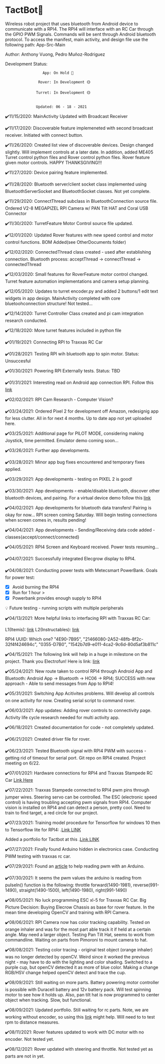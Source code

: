 # TactBot🤖
Wireless robot project that uses bluetooth from Android device to communicate with a RPI4. The RPI4 will interface
with an RC Car through the GPIO PWM Signals. Commands will be sent through Android bluetooth protocol. To access the manifest, 
main activity, and design file use the following path: App-Src-Main

Author: Anthony Vuong, Pedro Muñoz-Rodriguez

Development Status:
                  
                     App: On Hold 🔴
                  
                   Rover: In Development 🟡
                  
                  Turret: In Development 🟡
    
    
                  Updated: 06 - 18 - 2021


✔️11/15/2020: MainActivity Updated with Broadcast Receiver

✔️11/17/2020: Discoverable feature implemeneted with second broadcast receiver. Initiated with connect button.

✔️11/26/2020: Created list view of discoverable devices. Design changed slightly. Will implement
controls at a later date. In addition, added ME405 Turret control python files and Rover control
python files. Rover feature given motor controls. HAPPY THANKSGIVING!!!

✔️11/27/2020: Device pairing feature implemented.

✔️11/28/2020: Bluetooth server/client socket class implemented using BluetoothServerSocket and BluetoothSocket classes. Not yet complete.

✔️11/29/2020: ConnectThread subclass in BluetoothConnection source file. Ordered V2-8 MEGAPIZEL RPI Camera w/ PAN Tilt HAT and Coral USB Connector

✔️11/30/2020: TurretFeature Motor Control source file updated.

✔️12/01/2020: Updated Rover features with new speed control and motor control functions. BOM Added(see OtherDocuments folder)

✔️12/02/2020: ConnectedThread class created - used after establishing connection. Bluetooth process: acceptThread -> connectThread -> connectedThread

✔️12/03/2020: Small features for RoverFeature motor control changed. Turret feature automation implementations and camera setup planning.

✔️12/05/2020: Updates to turret encoder.py and added 2 buttons/1 edit text widgets in app design. MainActivity completed with core bluetoohconnection structure! Not tested...

✔️12/14/2020: Turret Controller Class created and pi cam integration research conducted.

✔️12/18/2020: More turret features included in python file

✔️01/19/2021: Connecting RPI to Traxxas RC Car

✔️01/28/2021: Testing RPI wih bluetooth app to spin motor. Status: Unsuccesful

✔️01/30/2021: Powering RPI Externally tests. Status: TBD

✔️01/31/2021: Interesting read on Android app connection RPI.  Follow this [link](https://raspberrypi.stackexchange.com/questions/88214/setting-up-a-raspberry-pi-as-an-access-point-the-easy-way/88234#88234)

✔️02/02/2021: RPI Cam Research - Computer Vision?

✔️03/24/2021: Ordered Pixel 2 for development off Amazon, redesignig app for less clutter. All in for next 4 months. Up to date app not yet uploaded here.

✔️03/25/2021: Additional page for PILOT MODE, considering making Joystick, time permitted. Emulator demo coming soon...

✔️03/26/2021: Further app developments.

✔️03/28/2021: Minor app bug fixes encountered and temporary fixes applied. 

✔️03/29/2021: App developments - testing on PIXEL 2 is good!

✔️03/30/2021: App developments - enable/disable bluetooth, discover other bluetooth devices, and pairing. For a virtual device demo follow this [link](https://youtu.be/aG-tTt_GuIU)

✔️04/02/2021: App developments for bluetooth data transfers! Pairing is okay for now...
RPI screen coming Saturday. Will begin testing connections when screen comes in, results pending!

✔️04/04/2021: App developments - Sending/Receiving data code added - classes{accept/connect/connected}

✔️04/05/2021: RPI4 Screen and Keyboard received. Power tests resuming...

✔️04/07/2021: Successfully integrated Elecgrow display to RPI4. 

✔️04/08/2021: Conducting power tests with Metecsmart PowerBank. Goals for power test:

  - [x] Avoid burning the RPI4
  - [x] Run for 1 hour >
  - [x] Powerbank provides enough supply to RPI4  
  
  💡 Future testing - running scripts with multiple peripherals
  
✔️04/13/2021: More helpful links to interfacing RPI with Traxxas RC Car: 

   L1(Itemis): [link](https://blogs.itemis.com/en/how-to-set-up-a-robocar-platform-with-a-remote-control-unit)
   L2(Instructables): [link](https://www.instructables.com/Raspberry-Pi-Remote-Controlled-Car-1/)
   
   RPI4 UUID: Which one? "4E90-7B95", "21466080-2A52-48fb-8f2c-32f4f424694c", "0355-D7B0", "1542b7d9-e011-4ca2-9c6d-80d5af3b811c"

✔️04/15/2021: The following link will help in a huge in milestone on the project. Thank you Electrofun! Here is link:  [link](https://www.youtube.com/watch?v=NddZnd95cyE)

✔️05/24/2021: New route taken to control RPI4 through Android App and Bluetooth: Android App -> Bluetooth -> HC06 -> RPI4; SUCCESS with new approach - Able to send messages from App to RPI4!

✔️05/31/2021: Switching App Acitivites problems. Will develop all controls on one activity for now. Creating serial script to command rover.

✔️06/03/2021: App updates: Adding rover controls to connectivity page. Activity life cycle research needed for multi activity app.

✔️06/18/2021: Created documentation for code - not completely updated.

✔️06/21/2021: Created driver file for rover.

✔️06/23/2021: Tested Bluetooth signal with RPI4 PWM with success - getting rid of timeout for serial port. Git repo on RPI4 created. Project meeting on 6/22.

✔️07/01/2021: Hardware connections for RPI4 and Traxxas Stampede RC Car  [Link Here](https://projects.digilentinc.com/surrogatetv/internet-controlled-rc-car-with-hd-video-using-raspberry-pi-4b728c)

✔️07/22/2021: Traxxas Stampede connected to RPI4 pwm pins through jumper wires. Steering servo can be controlled. The ESC (electronic speed control) is having troubling accepting pwm signals from RPI4. Computer vision is installed on RPI4 and can detect a person, pretty cool. Need to train to find target, a red circle for our project.

✔️07/23/2021: Training model procedure for Tensorflow for windows 10 then to Tensorflow lite for RPI4: .[Link LINK](https://github.com/EdjeElectronics/TensorFlow-Lite-Object-Detection-on-Android-and-Raspberry-Pi)

Added a portfolio for Tactbot at this .[Link LINK](https://avuong04.bitbucket.io/)

✔️07/27/2021: Finally found Arduino hidden in electronics case. Conducting PWM testing with traxxas rc car. 

✔️07/29/2021: Found an [article](http://www.remotebits.com/index.php/2017/12/06/how-to-read-the-traxxas-radio-pwm-signals-using-an-arduino/) to help reading pwm with an Arduino.

✔️07/30/2021: It seems the pwm values the arduino is reading from pulseIn() function is the following: throttle forward(1490-1981), reverse(991-1490), straight(1490-1500), left(1490-1980), right(991-1490)

✔️08/05/2021: No luck programming ESC xl-5 for Traxxas RC Car. Big Picture Decision: Buying Elecrow Chassis as base for rover feature. In the mean time developing
OpenCV and training with RPI Camera.

✔️08/06/2021: RPI Camera now has color tracking capability. Tested on orange inhaler and was for the most part able track it if held at a certain angle. May need a larger object. Testing Pan Tilt Hat, seems to work from commandline. Waiting on parts from Pimoroni to mount camera to hat. 

✔️08/08/2021: Testing color tracing - original test object (orange inhaler) was no longer detected by openCV. Weird since it worked the previous night - may have to do with 
the lighting and color shading. Switched to a purple cup, but openCV detected it as more of blue color. Making a change RGB/HSV change helped openCV detect and trace the cup.

✔️08/09/2021: Still waiting on more parts. Battery powering motor controller is possible with Duracell battery and 12v battery pack. Will test spinning motor to see how it holds up. Also, pan tilt hat is now programmed to center object when tracking. Slow, but functional.

✔️08/09/2021: Updated portfolio. Still waiting for rc parts. Note, we are working without encoder, so using this [link](https://maker.pro/raspberry-pi/tutorial/how-to-control-a-dc-motor-with-an-l298-controller-and-raspberry-pi) might help. Will need to to test rpm to distance measures.

✔️08/11/2021: Rover features updated to work with DC motor with no encoder. Not tested yet.

✔️08/12/2021: Rover updated with steering and throttle. Not tested yet as parts are not in yet.
